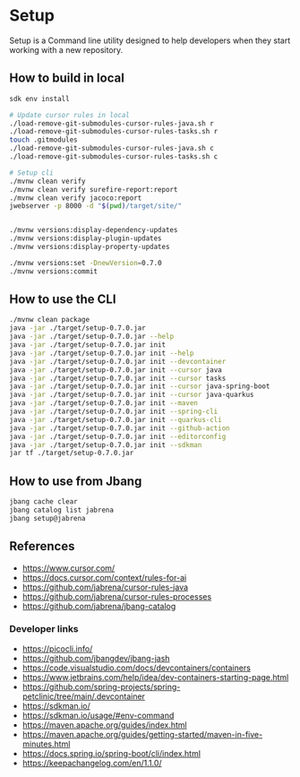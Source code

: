 # Setup

Setup is a Command line utility designed to help developers when they start working with a new repository.

## How to build in local

```bash
sdk env install

# Update cursor rules in local
./load-remove-git-submodules-cursor-rules-java.sh r 
./load-remove-git-submodules-cursor-rules-tasks.sh r 
touch .gitmodules
./load-remove-git-submodules-cursor-rules-java.sh c
./load-remove-git-submodules-cursor-rules-tasks.sh c

# Setup cli
./mvnw clean verify 
./mvnw clean verify surefire-report:report
./mvnw clean verify jacoco:report
jwebserver -p 8000 -d "$(pwd)/target/site/"


./mvnw versions:display-dependency-updates
./mvnw versions:display-plugin-updates
./mvnw versions:display-property-updates

./mvnw versions:set -DnewVersion=0.7.0
./mvnw versions:commit
```

## How to use the CLI

```bash
./mvnw clean package
java -jar ./target/setup-0.7.0.jar
java -jar ./target/setup-0.7.0.jar --help
java -jar ./target/setup-0.7.0.jar init
java -jar ./target/setup-0.7.0.jar init --help
java -jar ./target/setup-0.7.0.jar init --devcontainer
java -jar ./target/setup-0.7.0.jar init --cursor java
java -jar ./target/setup-0.7.0.jar init --cursor tasks
java -jar ./target/setup-0.7.0.jar init --cursor java-spring-boot
java -jar ./target/setup-0.7.0.jar init --cursor java-quarkus
java -jar ./target/setup-0.7.0.jar init --maven
java -jar ./target/setup-0.7.0.jar init --spring-cli
java -jar ./target/setup-0.7.0.jar init --quarkus-cli
java -jar ./target/setup-0.7.0.jar init --github-action
java -jar ./target/setup-0.7.0.jar init --editorconfig
java -jar ./target/setup-0.7.0.jar init --sdkman
jar tf ./target/setup-0.7.0.jar
```

## How to use from Jbang

```bash
jbang cache clear
jbang catalog list jabrena
jbang setup@jabrena
```

## References

- https://www.cursor.com/
- https://docs.cursor.com/context/rules-for-ai
- https://github.com/jabrena/cursor-rules-java
- https://github.com/jabrena/cursor-rules-processes
- https://github.com/jabrena/jbang-catalog

### Developer links

- https://picocli.info/
- https://github.com/jbangdev/jbang-jash
- https://code.visualstudio.com/docs/devcontainers/containers
- https://www.jetbrains.com/help/idea/dev-containers-starting-page.html
- https://github.com/spring-projects/spring-petclinic/tree/main/.devcontainer
- https://sdkman.io/
- https://sdkman.io/usage/#env-command
- https://maven.apache.org/guides/index.html
- https://maven.apache.org/guides/getting-started/maven-in-five-minutes.html
- https://docs.spring.io/spring-boot/cli/index.html
- https://keepachangelog.com/en/1.1.0/
